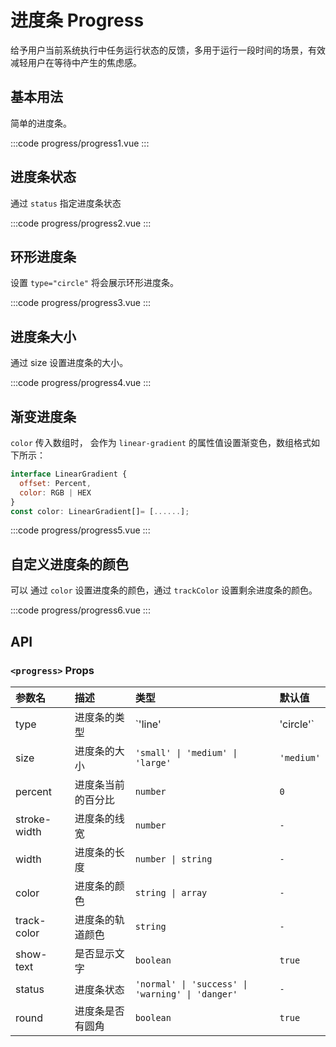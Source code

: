 # 进度条 Progress
给予用户当前系统执行中任务运行状态的反馈，多用于运行一段时间的场景，有效减轻用户在等待中产生的焦虑感。

## 基本用法
简单的进度条。

:::code progress/progress1.vue
:::

## 进度条状态
通过 `status` 指定进度条状态

:::code progress/progress2.vue
:::

## 环形进度条
设置 `type="circle"` 将会展示环形进度条。

:::code progress/progress3.vue
:::

## 进度条大小
通过 size 设置进度条的大小。

:::code progress/progress4.vue
:::

## 渐变进度条
`color` 传入数组时， 会作为 `linear-gradient` 的属性值设置渐变色，数组格式如下所示：
```js
interface LinearGradient {
  offset: Percent,
  color: RGB | HEX
}
const color: LinearGradient[]= [......];
```

:::code progress/progress5.vue
:::

## 自定义进度条的颜色
可以 通过 `color` 设置进度条的颜色，通过 `trackColor` 设置剩余进度条的颜色。

:::code progress/progress6.vue
:::

## API
### `<progress>` Props
| 参数名       | 描述               | 类型                                          | 默认值     |
| :----------- | :----------------- | :-------------------------------------------- | :--------- |
| type         | 进度条的类型       | `'line' | 'circle'`                           | `'line'`   |
| size         | 进度条的大小       | `'small' \| 'medium' \| 'large'`                | `'medium'` |
| percent      | 进度条当前的百分比 | `number`                                      | `0`        |
| stroke-width | 进度条的线宽       | `number`                                      | `-`        |
| width        | 进度条的长度       | `number \| string`                             | `-`        |
| color        | 进度条的颜色       | `string \| array`                              | `-`        |
| track-color  | 进度条的轨道颜色   | `string`                                      | `-`        |
| show-text    | 是否显示文字       | `boolean`                                     | `true`     |
| status       | 进度条状态         | `'normal' \| 'success' \| 'warning' \| 'danger'` | `-`        |
| round        | 进度条是否有圆角   | `boolean`                                     | `true`     |



